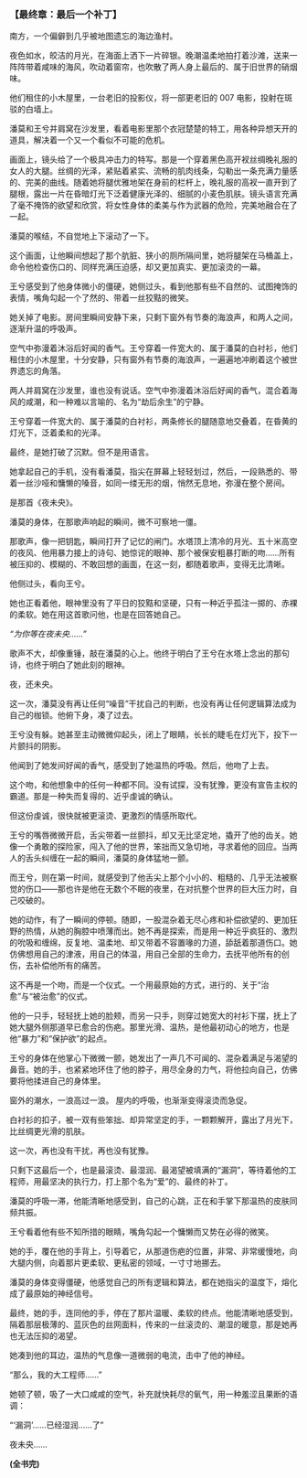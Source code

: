 ﻿### **【最终章：最后一个补丁】**

南方，一个偏僻到几乎被地图遗忘的海边渔村。

夜色如水，皎洁的月光，在海面上洒下一片碎银。晚潮温柔地拍打着沙滩，送来一阵阵带着咸味的海风，吹动着窗帘，也吹散了两人身上最后的、属于旧世界的硝烟味。

他们租住的小木屋里，一台老旧的投影仪，将一部更老旧的 007 电影，投射在斑驳的白墙上。

潘莫和王兮并肩窝在沙发里，看着电影里那个衣冠楚楚的特工，用各种异想天开的道具，解决着一个又一个看似不可能的危机。

画面上，镜头给了一个极具冲击力的特写。那是一个穿着黑色高开衩丝绸晚礼服的女人的大腿。丝绸的光泽，紧贴着紧实、流畅的肌肉线条，勾勒出一条充满力量感的、完美的曲线。随着她将腿优雅地架在身前的栏杆上，晚礼服的高衩一直开到了腿根，露出一片在昏暗灯光下泛着健康光泽的、细腻的小麦色肌肤。镜头语言充满了毫不掩饰的欲望和欣赏，将女性身体的柔美与作为武器的危险，完美地融合在了一起。

潘莫的喉结，不自觉地上下滚动了一下。

这个画面，让他瞬间想起了那个肮脏、狭小的厕所隔间里，她将腿架在马桶盖上，命令他检查伤口的、同样充满压迫感，却又更加真实、更加滚烫的一幕。

王兮感受到了他身体微小的僵硬，她侧过头，看到他那有些不自然的、试图掩饰的表情，嘴角勾起一个了然的、带着一丝狡黠的微笑。

她关掉了电影。房间里瞬间安静下来，只剩下窗外有节奏的海浪声，和两人之间，逐渐升温的呼吸声。

空气中弥漫着沐浴后好闻的香气。王兮穿着一件宽大的、属于潘莫的白衬衫，他们租住的小木屋里，十分安静，只有窗外有节奏的海浪声，一遍遍地冲刷着这个被世界遗忘的角落。

两人并肩窝在沙发里，谁也没有说话。空气中弥漫着沐浴后好闻的香气，混合着海风的咸潮，和一种难以言喻的、名为“劫后余生”的宁静。

王兮穿着一件宽大的、属于潘莫的白衬衫，两条修长的腿随意地交叠着，在昏黄的灯光下，泛着柔和的光泽。

最终，是她打破了沉默。但不是用语言。

她拿起自己的手机，没有看潘莫，指尖在屏幕上轻轻划过，然后，一段熟悉的、带着一丝沙哑和慵懒的嗓音，如同一缕无形的烟，悄然无息地，弥漫在整个房间。

是那首《夜未央》。

潘莫的身体，在那歌声响起的瞬间，微不可察地一僵。

那歌声，像一把钥匙，瞬间打开了记忆的闸门。水塔顶上清冷的月光、五十米高空的夜风、他用暴力接上的诗句、她惊诧的眼神、那个被保安粗暴打断的吻……所有被压抑的、模糊的、不敢回想的画面，在这一刻，都随着歌声，变得无比清晰。

他侧过头，看向王兮。

她也正看着他，眼神里没有了平日的狡黠和坚硬，只有一种近乎孤注一掷的、赤裸的柔软。她在用这首歌问他，也是在回答她自己。

_“为你等在夜未央……”_

歌声不大，却像重锤，敲在潘莫的心上。他终于明白了王兮在水塔上念出的那句诗，也终于明白了她此刻的眼神。

夜，还未央。

这一次，潘莫没有再让任何“噪音”干扰自己的判断，也没有再让任何逻辑算法成为自己的枷锁。他俯下身，凑了过去。

王兮没有躲。她甚至主动微微仰起头，闭上了眼睛，长长的睫毛在灯光下，投下一片颤抖的阴影。

他闻到了她发间好闻的香气，感受到了她温热的呼吸。然后，他吻了上去。

这个吻，和他想象中的任何一种都不同。没有试探，没有犹豫，更没有宣告主权的霸道。那是一种失而复得的、近乎虔诚的确认。

但这份虔诚，很快就被更滚烫、更激烈的情感所取代。

王兮的嘴唇微微开启，舌尖带着一丝颤抖，却又无比坚定地，撬开了他的齿关。她像一个勇敢的探险家，闯入了他的世界，笨拙而又急切地，寻求着他的回应。当两人的舌头纠缠在一起的瞬间，潘莫的身体猛地一颤。

而王兮，则在第一时间，就感受到了他舌尖上那个小小的、粗糙的、几乎无法被察觉的伤口——那也许是他在无数个不眠的夜里，在对抗整个世界的巨大压力时，自己咬破的。

她的动作，有了一瞬间的停顿。随即，一股混杂着无尽心疼和补偿欲望的、更加狂野的热情，从她的胸腔中喷薄而出。她不再是探索，而是用一种近乎疯狂的、激烈的吮吸和缠绵，反复地、温柔地、却又带着不容置喙的力道，舔舐着那道伤口。她仿佛想用自己的津液，用自己的体温，用自己全部的生命力，去抚平他所有的创伤，去补偿他所有的痛苦。

这不再是一个吻，而是一个仪式。一个用最原始的方式，进行的、关于“治愈”与“被治愈”的仪式。

他的一只手，轻轻抚上她的脸颊，而另一只手，则穿过她宽大的衬衫下摆，抚上了她大腿外侧那道早已愈合的伤疤。那里光滑、温热，是他最初动心的地方，也是他“暴力”和“保护欲”的起点。

王兮的身体在他掌心下微微一颤，她发出了一声几不可闻的、混杂着满足与渴望的鼻音。她的手，也紧紧地环住了他的脖子，用尽全身的力气，将他拉向自己，仿佛要将他揉进自己的身体里。

窗外的潮水，一浪高过一浪。
屋内的呼吸，也渐渐变得滚烫而急促。

白衬衫的扣子，被一双有些笨拙、却异常坚定的手，一颗颗解开，露出了月光下，比丝绸更光滑的肌肤。

这一次，再也没有干扰，再也没有犹豫。

只剩下这最后一个，也是最滚烫、最湿润、最渴望被填满的“漏洞”，等待着他的工程师，用最坚决的执行力，打上那个名为“爱”的、最终的补丁。

潘莫的呼吸一滞，他能清晰地感受到，自己的心跳，正在和手掌下那温热的皮肤同频共振。

王兮看着他有些不知所措的眼睛，嘴角勾起一个慵懒而又势在必得的微笑。

她的手，覆在他的手背上，引导着它，从那道伤疤的位置，非常、非常缓慢地，向大腿内侧，向着那片更柔软、更私密的领域，一寸寸地挪去。

潘莫的身体变得僵硬，他感觉自己的所有逻辑和算法，都在她指尖的温度下，熔化成了最原始的神经信号。

最终，她的手，连同他的手，停在了那片温暖、柔软的终点。他能清晰地感受到，隔着那层极薄的、蓝灰色的丝网面料，传来的一丝滚烫的、潮湿的暖意，那是她再也无法压抑的渴望。

她凑到他的耳边，温热的气息像一道微弱的电流，击中了他的神经。

“那么，我的大工程师……”

她顿了顿，吸了一大口咸咸的空气，补充就快耗尽的氧气，用一种羞涩且果断的语调：

“‘漏洞’……已经湿润……了”

夜未央……

**(全书完)**
